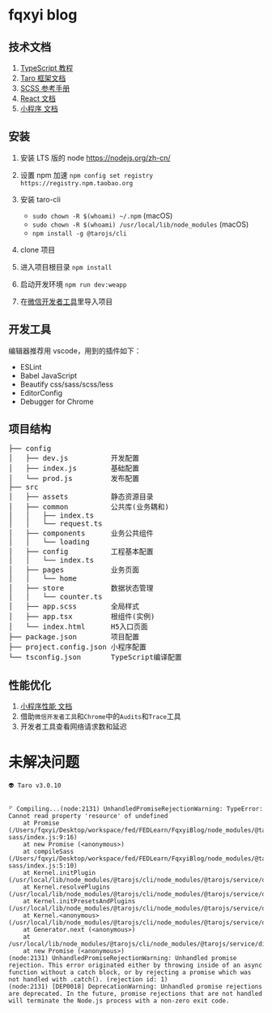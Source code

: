 # fqxyi blog

## 技术文档

1. [TypeScript 教程](https://ts.xcatliu.com/)
2. [Taro 框架文档](https://nervjs.github.io/taro/docs/spec-for-taro.html)
3. [SCSS 参考手册](http://sass.bootcss.com/docs/sass-reference/)
4. [React 文档](https://react.docschina.org/docs/hello-world.html)
5. [小程序 文档](https://mp.weixin.qq.com/debug/wxadoc/dev/framework/MINA.html)

## 安装

1. 安装 LTS 版的 node https://nodejs.org/zh-cn/

2. 设置 npm 加速 `npm config set registry https://registry.npm.taobao.org`

3. 安装 taro-cli
    - `sudo chown -R $(whoami) ~/.npm` (macOS)
    - `sudo chown -R $(whoami) /usr/local/lib/node_modules` (macOS)
    - `npm install -g @tarojs/cli`
    
4. clone 项目

5. 进入项目根目录 `npm install`

6. 启动开发环境 `npm run dev:weapp`

7. 在[微信开发者工具](https://developers.weixin.qq.com/miniprogram/dev/devtools/download.html)里导入项目

## 开发工具

编辑器推荐用 vscode，用到的插件如下：

-   ESLint
-   Babel JavaScript
-   Beautify css/sass/scss/less
-   EditorConfig
-   Debugger for Chrome

## 项目结构

<pre>
├── config                
│   ├── dev.js          开发配置
│   ├── index.js        基础配置
│   └── prod.js         发布配置
├── src
│   ├── assets          静态资源目录
│   ├── common          公共库(业务耦和)
│   │   ├── index.ts
│   │   └── request.ts
│   ├── components      业务公共组件
│   │   └── loading     
│   ├── config          工程基本配置
│   │   └── index.ts
│   ├── pages           业务页面
│   │   └── home   
│   ├── store           数据状态管理
│   │   └── counter.ts
│   ├── app.scss        全局样式
│   ├── app.tsx         根组件(实例)
│   └── index.html      H5入口页面
├── package.json        项目配置
├── project.config.json 小程序配置
└── tsconfig.json       TypeScript编译配置
</pre>

## 性能优化

1. [小程序性能 文档](https://developers.weixin.qq.com/miniprogram/dev/framework/performance/)
2. 借助`微信开发者工具`和`Chrome`中的`Audits`和`Trace`工具
3. 开发者工具查看网络请求数和延迟

# 未解决问题

```
👽 Taro v3.0.10


⠋ Compiling...(node:2131) UnhandledPromiseRejectionWarning: TypeError: Cannot read property 'resource' of undefined
    at Promise (/Users/fqxyi/Desktop/workspace/fed/FEDLearn/FqxyiBlog/node_modules/@tarojs/plugin-sass/index.js:9:16)
    at new Promise (<anonymous>)
    at compileSass (/Users/fqxyi/Desktop/workspace/fed/FEDLearn/FqxyiBlog/node_modules/@tarojs/plugin-sass/index.js:5:10)
    at Kernel.initPlugin (/usr/local/lib/node_modules/@tarojs/cli/node_modules/@tarojs/service/dist/Kernel.js:118:16)
    at Kernel.resolvePlugins (/usr/local/lib/node_modules/@tarojs/cli/node_modules/@tarojs/service/dist/Kernel.js:93:18)
    at Kernel.initPresetsAndPlugins (/usr/local/lib/node_modules/@tarojs/cli/node_modules/@tarojs/service/dist/Kernel.js:81:14)
    at Kernel.<anonymous> (/usr/local/lib/node_modules/@tarojs/cli/node_modules/@tarojs/service/dist/Kernel.js:40:18)
    at Generator.next (<anonymous>)
    at /usr/local/lib/node_modules/@tarojs/cli/node_modules/@tarojs/service/dist/Kernel.js:8:71
    at new Promise (<anonymous>)
(node:2131) UnhandledPromiseRejectionWarning: Unhandled promise rejection. This error originated either by throwing inside of an async function without a catch block, or by rejecting a promise which was not handled with .catch(). (rejection id: 1)
(node:2131) [DEP0018] DeprecationWarning: Unhandled promise rejections are deprecated. In the future, promise rejections that are not handled will terminate the Node.js process with a non-zero exit code.
```
